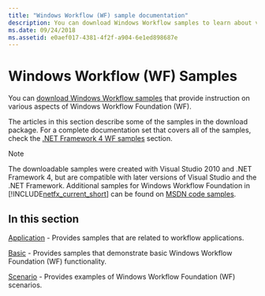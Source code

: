 ```yaml
---
title: "Windows Workflow (WF) sample documentation"
description: You can download Windows Workflow samples to learn about various aspects of Windows Workflow Foundation, including application, basic, and scenario samples.
ms.date: 09/24/2018
ms.assetid: e0aef017-4381-4f2f-a904-6e1ed898687e
---
```

# Windows Workflow (WF) Samples

You can [download Windows Workflow samples](https://www.microsoft.com/download/details.aspx?id=21459) that provide instruction on various aspects of Windows Workflow Foundation (WF).

The articles in this section describe some of the samples in the download package. For a complete documentation set that covers all of the samples, check the [.NET Framework 4 WF samples](https://docs.microsoft.com/previous-versions/dotnet/netframework-4.0/dd483375(v%3dvs.100)) section.

> [!NOTE]
> The downloadable samples were created with Visual Studio 2010 and .NET Framework 4, but are compatible with later versions of Visual Studio and the .NET Framework. Additional samples for Windows Workflow Foundation in [!INCLUDE[netfx_current_short](../../../../includes/netfx-current-short-md.md)] can be found on [MSDN code samples](https://aka.ms/WF45Samples).

## In this section

[Application](application.md) - Provides samples that are related to workflow applications.

[Basic](basic.md) - Provides samples that demonstrate basic Windows Workflow Foundation (WF) functionality.

[Scenario](scenario.md) - Provides examples of Windows Workflow Foundation (WF) scenarios.
